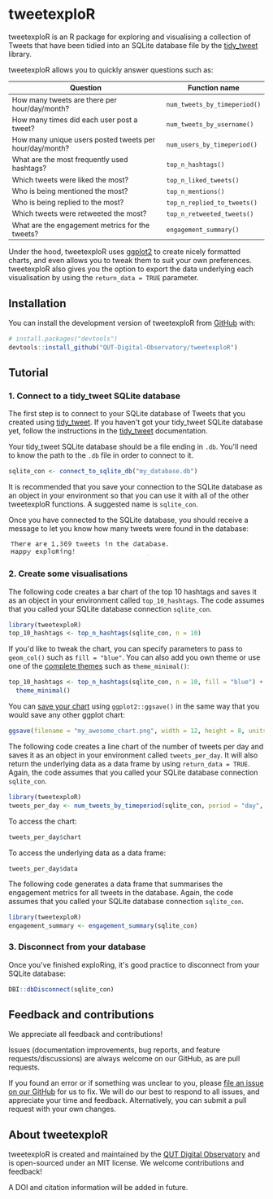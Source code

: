 # tweetexploR

<!-- badges: start -->

<!-- badges: end -->

tweetexploR is an R package for exploring and visualising a collection of Tweets that have been tidied into an SQLite database file by the [tidy_tweet](https://pypi.org/project/tidy-tweet/) library.

tweetexploR allows you to quickly answer questions such as:

| Question                                                | Function name                |
|---------------------------------------------------------|------------------------------|
| How many tweets are there per hour/day/month?           | `num_tweets_by_timeperiod()` |
| How many times did each user post a tweet?              | `num_tweets_by_username()`   |
| How many unique users posted tweets per hour/day/month? | `num_users_by_timeperiod()`  |
| What are the most frequently used hashtags?             | `top_n_hashtags()`           |
| Which tweets were liked the most?                       | `top_n_liked_tweets()`       |
| Who is being mentioned the most?                        | `top_n_mentions()`           |
| Who is being replied to the most?                       | `top_n_replied_to_tweets()`  |
| Which tweets were retweeted the most?                   | `top_n_retweeted_tweets()`   |
| What are the engagement metrics for the tweets?         | `engagement_summary()`       |

Under the hood, tweetexploR uses [ggplot2](https://ggplot2.tidyverse.org/) to create nicely formatted charts, and even allows you to tweak them to suit your own preferences. tweetexploR also gives you the option to export the data underlying each visualisation by using the `return_data = TRUE` parameter.

## Installation

You can install the development version of tweetexploR from [GitHub](https://github.com/) with:

``` r
# install.packages("devtools")
devtools::install_github("QUT-Digital-Observatory/tweetexploR")
```

## Tutorial

### 1. Connect to a tidy_tweet SQLite database

The first step is to connect to your SQLite database of Tweets that you created using [tidy_tweet](https://pypi.org/project/tidy-tweet/). If you haven't got your tidy_tweet SQLite database yet, follow the instructions in the [tidy_tweet](https://pypi.org/project/tidy-tweet/) documentation.

Your tidy_tweet SQLite database should be a file ending in `.db`. You'll need to know the path to the `.db` file in order to connect to it.

``` r
sqlite_con <- connect_to_sqlite_db("my_database.db")
```

It is recommended that you save your connection to the SQLite database as an object in your environment so that you can use it with all of the other tweetexploR functions. A suggested name is `sqlite_con`.

Once you have connected to the SQLite database, you should receive a message to let you know how many tweets were found in the database:

![](man/screenshots/readme_sqlite_con_success.png)

### 2. Create some visualisations

The following code creates a bar chart of the top 10 hashtags and saves it as an object in your environment called `top_10_hashtags`. The code assumes that you called your SQLite database connection `sqlite_con`.

``` r
library(tweetexploR)
top_10_hashtags <- top_n_hashtags(sqlite_con, n = 10)
```

If you'd like to tweak the chart, you can specify parameters to pass to `geom_col()` such as `fill = "blue"`. You can also add you own theme or use one of the [complete themes](https://ggplot2.tidyverse.org/reference/ggtheme.html) such as `theme_minimal()`:

``` r
top_10_hashtags <- top_n_hashtags(sqlite_con, n = 10, fill = "blue") +
  theme_minimal()
```

You can [save your chart](https://ggplot2.tidyverse.org/reference/ggsave.html) using `ggplot2::ggsave()` in the same way that you would save any other ggplot chart:

``` r
ggsave(filename = "my_awesome_chart.png", width = 12, height = 8, units = "cm")
```

The following code creates a line chart of the number of tweets per day and saves it as an object in your environment called `tweets_per_day`. It will also return the underlying data as a data frame by using `return_data = TRUE`. Again, the code assumes that you called your SQLite database connection `sqlite_con`.

```r
library(tweetexploR)
tweets_per_day <- num_tweets_by_timeperiod(sqlite_con, period = "day", return_data = TRUE)
```

To access the chart:

```r
tweets_per_day$chart
```

To access the underlying data as a data frame:

```r
tweets_per_day$data
```

The following code generates a data frame that summarises the engagement metrics for all tweets in the database. Again, the code assumes that you called your SQLite database connection `sqlite_con`.

```r
library(tweetexploR)
engagement_summary <- engagement_summary(sqlite_con)
```

### 3. Disconnect from your database

Once you've finished exploRing, it's good practice to disconnect from your SQLite database:

``` r
DBI::dbDisconnect(sqlite_con)
```

## Feedback and contributions

We appreciate all feedback and contributions!

Issues (documentation improvements, bug reports, and feature requests/discussions) are always welcome on our GitHub, as are pull requests.

If you found an error or if something was unclear to you, please [file an issue on our GitHub](https://github.com/QUT-Digital-Observatory/tweetexploR/issues) for us to fix. We will do our best to respond to all issues, and appreciate your time and feedback. Alternatively, you can submit a pull request with your own changes.


## About tweetexploR

tweetexploR is created and maintained by the [QUT Digital Observatory](https://www.qut.edu.au/digital-observatory) and is open-sourced under an MIT license. We welcome contributions and feedback!

A DOI and citation information will be added in future.
